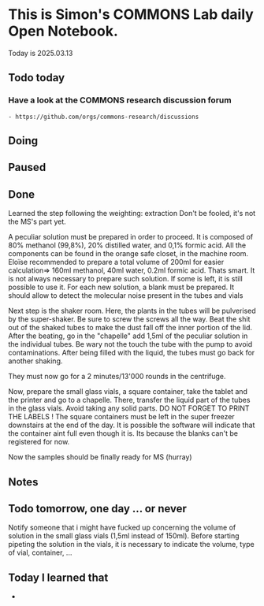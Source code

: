 

# This is Simon's COMMONS Lab daily Open Notebook.

Today is 2025.03.13

## Todo today

### Have a look at the COMMONS research discussion forum
    - https://github.com/orgs/commons-research/discussions


###
###

## Doing

## Paused

## Done
Learned the step following the weighting: extraction
Don't be fooled, it's not the MS's part yet.

A peculiar solution must be prepared in order to proceed. It is composed of 80% methanol (99,8%), 20% distilled water, and 0,1% formic acid. All the components can be found in the orange safe closet, in the machine room.
Eloïse recommended to prepare a total volume of 200ml for easier calculation=> 160ml methanol, 40ml water, 0.2ml formic acid. Thats smart.
It is not always necessary to prepare such solution. If some is left, it is still possible to use it.
For each new solution, a blank must be prepared. It should allow to detect the molecular noise present in the tubes and vials

Next step is the shaker room.
Here, the plants in the tubes will be pulverised by the super-shaker. Be sure to screw the screws all the way.
Beat the shit out of the shaked tubes to make the dust fall off the inner portion of the lid.
After the beating, go in the "chapelle" add 1,5ml of the peculiar solution in the individual tubes. Be wary not the touch the tube with the pump to avoid contaminations.
After being filled with the liquid, the tubes must go back for another shaking.

They must now go for a 2 minutes/13'000 rounds in the centrifuge.

Now, prepare the small glass vials, a square container, take the tablet and the printer and go to a chapelle. 
There, transfer the liquid part of the tubes in the glass vials. Avoid taking any solid parts.
DO NOT FORGET TO PRINT THE LABELS !
The square containers must be left in the super freezer downstairs at the end of the day. It is possible the software will indicate that the container aint full even though it is. Its because the blanks can't be registered for now.

Now the samples should be finally ready for MS (hurray)

## Notes

## Todo tomorrow, one day ... or never 
Notify someone that i might have fucked up concerning the volume of solution in the small glass vials (1,5ml instead of 150ml). Before starting pipeting the solution in the vials, it is necessary to indicate the volume, type of vial, container, ...

###
###


## Today I learned that

- 